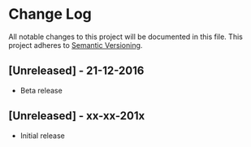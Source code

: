# Change Log
All notable changes to this project will be documented in this file.
This project adheres to [Semantic Versioning](http://semver.org/).

## [Unreleased] - 21-12-2016
- Beta release

## [Unreleased] - xx-xx-201x
- Initial release